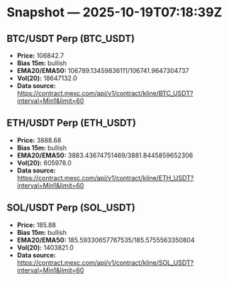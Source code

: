# Snapshot — 2025-10-19T07:18:39Z

## BTC/USDT Perp (BTC_USDT)
- **Price:** 106842.7
- **Bias 15m:** bullish
- **EMA20/EMA50:** 106789.13459836111/106741.9647304737
- **Vol(20):** 18647132.0
- **Data source:** https://contract.mexc.com/api/v1/contract/kline/BTC_USDT?interval=Min1&limit=60

## ETH/USDT Perp (ETH_USDT)
- **Price:** 3888.68
- **Bias 15m:** bullish
- **EMA20/EMA50:** 3883.43674751469/3881.8445859652306
- **Vol(20):** 605978.0
- **Data source:** https://contract.mexc.com/api/v1/contract/kline/ETH_USDT?interval=Min1&limit=60

## SOL/USDT Perp (SOL_USDT)
- **Price:** 185.88
- **Bias 15m:** bullish
- **EMA20/EMA50:** 185.59330657767535/185.5755563350804
- **Vol(20):** 1403821.0
- **Data source:** https://contract.mexc.com/api/v1/contract/kline/SOL_USDT?interval=Min1&limit=60
